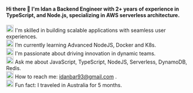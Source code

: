 #### Hi there 👋 I'm Idan a Backend Engineer with 2+ years of experience in TypeScript, and Node.js, specializing in AWS serverless architecture.

<img alt="Laptop" width="20px" src="https://github.githubassets.com/images/icons/emoji/unicode/1f4bb.png">  I'm skilled in building scalable applications with seamless user experiences.
<br>
<img alt="Earth" width="20px" src="https://github.githubassets.com/images/icons/emoji/unicode/1f30f.png"> I’m currently learning Advanced NodeJS, Docker and K8s.
<br>
<img alt="Global" width="20px" src="https://user-images.githubusercontent.com/35878173/189815103-cd9c66a6-f6e8-427d-b0a8-050797305044.png"> I'm passionate about driving innovation in dynamic teams.
<br>
<img alt="Global" width="20px" src="https://user-images.githubusercontent.com/35878173/189814090-53b14916-395f-4506-8990-a5ec7828fb7e.png"> Ask me about JavaScript, TypeScript, NodeJS, Serverless, DynamoDB, Redis.
<br>
<img alt="Global" width="20px" src="https://user-images.githubusercontent.com/35878173/189814708-2f98d1a9-3888-4fd3-94c8-362b1b1ffe65.png"> How to reach me: idanbar93@gmail.com .
<br>
<img alt="Australia" width="20px" src="https://github.githubassets.com/images/icons/emoji/unicode/1f1e6-1f1fa.png"> Fun fact: I traveled in Australia for 5 months.
